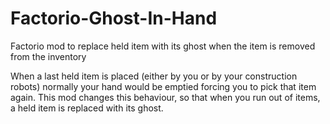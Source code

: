 # Factorio-Ghost-In-Hand
Factorio mod to replace held item with its ghost when the item is removed from the inventory

When a last held item is placed (either by you or by your construction robots) normally your hand would be emptied forcing
you to pick that item again. This mod changes this behaviour, so that when you run out of items, a held item is replaced with its ghost.
